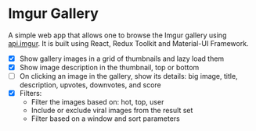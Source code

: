 # Imgur Gallery
A simple web app that allows one to browse the Imgur gallery using [api.imgur](https://api.imgur.com/). It is built using React, Redux Toolkit and Material-UI Framework.

- [X] Show gallery images in a grid of thumbnails and lazy load them
- [X] Show image description in the thumbnail, top or bottom
- [ ] On clicking an image in the gallery, show its details: big image, title, description, upvotes, downvotes, and score 
- [X] Filters:
    - Filter the images based on: hot, top, user
    - Include or exclude viral images from the result set
    - Filter based on a window and sort parameters
